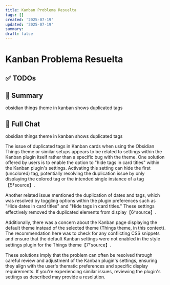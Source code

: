 ```yaml
---
title: Kanban Problema Resuelta
tags: []
created: '2025-07-19'
updated: '2025-07-19'
summary:
draft: false
---
```


# Kanban Problema Resuelta

## ✅ TODOs


## 📌 Summary
obsidian things theme in kanban shows duplicated tags

## 🧠 Full Chat


obsidian things theme in kanban shows duplicated tags

The issue of duplicated tags in Kanban cards when using the Obsidian Things theme or similar setups appears to be related to settings within the Kanban plugin itself rather than a specific bug with the theme. One solution offered by users is to enable the option to "hide tags in card titles" within the Kanban plugin's settings. Activating this setting can hide the first (uncolored) tag, potentially resolving the duplication issue by only displaying the colored tag or the intended single instance of a tag【5†source】.

Another related issue mentioned the duplication of dates and tags, which was resolved by toggling options within the plugin preferences such as "Hide dates in card titles" and "Hide tags in card titles." These settings effectively removed the duplicated elements from display【6†source】.

Additionally, there was a concern about the Kanban page displaying the default theme instead of the selected theme (Things theme, in this context). The recommendation here was to check for any conflicting CSS snippets and ensure that the default Kanban settings were not enabled in the style settings plugin for the Things theme【7†source】.

These solutions imply that the problem can often be resolved through careful review and adjustment of the Kanban plugin's settings, ensuring they align with the user's thematic preferences and specific display requirements. If you're experiencing similar issues, reviewing the plugin's settings as described may provide a resolution.